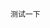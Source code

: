 <!--
 * @Author: xulei
 * @Date: 2020-07-26 14:01:44
 * @LastEditors: xulei
 * @LastEditTime: 2020-07-26 14:01:58
 * @FilePath: \gitBook\chapter2\section2.1.md
--> 
`测试一下`